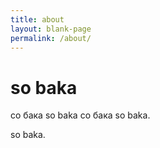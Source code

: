 ```yaml
---
title: about
layout: blank-page
permalink: /about/
---
```


# so baka

со бака so baka со бака so baka.

so baka.
